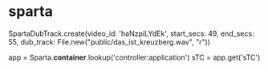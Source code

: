 # sparta

SpartaDubTrack.create(video_id: 'haNzpiLYdEk', start_secs: 49, end_secs: 55, dub_track: File.new("public/das_ist_kreuzberg.wav", "r"))

app = Sparta.__container__.lookup('controller:application')
sTC = app.get('sTC')
